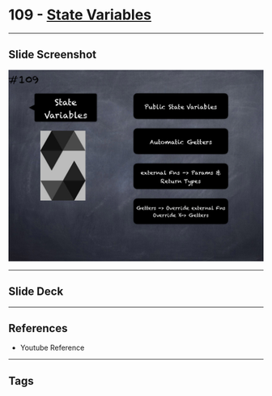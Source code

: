 # 109 - [State Variables](State%20Variables.md)


___
## Slide Screenshot
![109.png](../images/solidity201/109.png)
___
## Slide Deck

___
## References
- Youtube Reference
___
## Tags